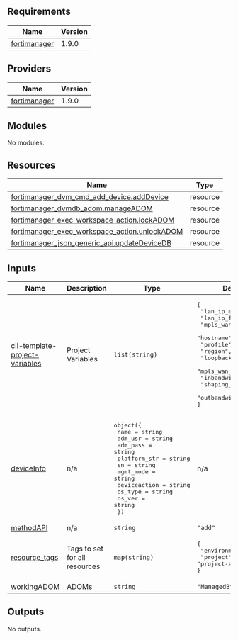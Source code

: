 ## Requirements

| Name | Version |
|------|---------|
| <a name="requirement_fortimanager"></a> [fortimanager](#requirement\_fortimanager) | 1.9.0 |

## Providers

| Name | Version |
|------|---------|
| <a name="provider_fortimanager"></a> [fortimanager](#provider\_fortimanager) | 1.9.0 |

## Modules

No modules.

## Resources

| Name | Type |
|------|------|
| [fortimanager_dvm_cmd_add_device.addDevice](https://registry.terraform.io/providers/fortinetdev/fortimanager/1.9.0/docs/resources/dvm_cmd_add_device) | resource |
| [fortimanager_dvmdb_adom.manageADOM](https://registry.terraform.io/providers/fortinetdev/fortimanager/1.9.0/docs/resources/dvmdb_adom) | resource |
| [fortimanager_exec_workspace_action.lockADOM](https://registry.terraform.io/providers/fortinetdev/fortimanager/1.9.0/docs/resources/exec_workspace_action) | resource |
| [fortimanager_exec_workspace_action.unlockADOM](https://registry.terraform.io/providers/fortinetdev/fortimanager/1.9.0/docs/resources/exec_workspace_action) | resource |
| [fortimanager_json_generic_api.updateDeviceDB](https://registry.terraform.io/providers/fortinetdev/fortimanager/1.9.0/docs/resources/json_generic_api) | resource |

## Inputs

| Name | Description | Type | Default | Required |
|------|-------------|------|---------|:--------:|
| <a name="input_cli-template-project-variables"></a> [cli-template-project-variables](#input\_cli-template-project-variables) | Project Variables | `list(string)` | <pre>[<br>  "lan_ip_edu",<br>  "lan_ip_fin",<br>  "mpls_wan_ip",<br>  "hostname",<br>  "profile",<br>  "region",<br>  "loopback",<br>  "mpls_wan_gateway",<br>  "inbandwidth",<br>  "shaping_profile",<br>  "outbandwidth"<br>]</pre> | no |
| <a name="input_deviceInfo"></a> [deviceInfo](#input\_deviceInfo) | n/a | <pre>object({<br>    name         = string<br>    adm_usr      = string<br>    adm_pass     = string<br>    platform_str = string<br>    sn           = string<br>    mgmt_mode    = string<br>    deviceaction = string<br>    os_type      = string<br>    os_ver       = string<br>  })</pre> | n/a | yes |
| <a name="input_methodAPI"></a> [methodAPI](#input\_methodAPI) | n/a | `string` | `"add"` | no |
| <a name="input_resource_tags"></a> [resource\_tags](#input\_resource\_tags) | Tags to set for all resources | `map(string)` | <pre>{<br>  "environment": "dev",<br>  "project": "project-alpha"<br>}</pre> | no |
| <a name="input_workingADOM"></a> [workingADOM](#input\_workingADOM) | ADOMs | `string` | `"ManagedByTerraform"` | no |

## Outputs

No outputs.
